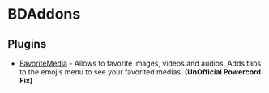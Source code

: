 # BDAddons

## Plugins
 - [FavoriteMedia](https://github.com/0x03c/BDAddons/tree/main/plugins/FavoriteMedia) - Allows to favorite images, videos and audios. Adds tabs to the emojis menu to see your favorited medias. **(UnOfficial Powercord Fix)**
